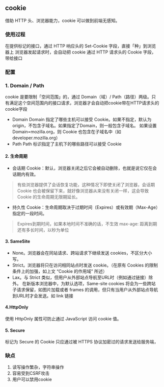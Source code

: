 ## cookie
借助 HTTP 头、浏览器能力，cookie 可以做到前端无感知。

### 使用过程
在提供标记的接口，通过 HTTP 响应头的 Set-Cookie 字段，直接「种」到浏览器上
浏览器发起请求时，会自动把 cookie 通过 HTTP 请求头的 Cookie 字段，带给接口

### 配置
### 1. Domain / Path
cookie 是要限制「空间范围」的，通过 Domain（域）/ Path（路径）两级。只有满足这个空间范围内的接口请求，浏览器才会自动把cookie带在HTTP请求头的cookie字段
- Domain
Domain 指定了哪些主机可以接受 Cookie。如果不指定，默认为 origin，不包含子域名。如果指定了Domain，则一般包含子域名。
如果设置 Domain=mozilla.org，则 Cookie 也包含在子域名中（如developer.mozilla.org）
- Path
Path 标识指定了主机下的哪些路径可以接受 Cookie
#### 2. 生命周期
- 会话期 Cookie：默认，浏览器关闭之后它会被自动删除，也就是说它仅在会话期内有效。
> 有些浏览器提供了会话恢复功能，这种情况下即使关闭了浏览器，会话期Cookie 也会被保留下来，就好像浏览器从来没有关闭一样，这会导致 Cookie 的生命周期无限期延长。
- 持久性 Cookie：生命周期取决于过期时间（Expires）或有效期（Max-Age）指定的一段时间。
> Expires到期时间，如果本地时间不准确的话，不生效
max-age: 距离到期还有多长时间，以秒为单位
#### 3. SameSite
- None。浏览器会在同站请求、跨站请求下继续发送 cookies，不区分大小写。
- Strict。浏览器将只在访问相同站点时发送 cookie。（在原有 Cookies 的限制条件上的加强，如上文 “Cookie 的作用域” 所述）
- Lax。与 Strict 类似，但用户从外部站点导航至URL时（例如通过链接）除外。 在新版本浏览器中，为默认选项，Same-site cookies 将会为一些跨站子请求保留，如图片加载或者 frames 的调用，但只有当用户从外部站点导航到URL时才会发送。如 link 链接
#### 4.HttpOnly
使用 HttpOnly 属性可防止通过 JavaScript 访问 cookie 值。
#### 5. Secure
标记为 Secure 的 Cookie 只应通过被 HTTPS 协议加密过的请求发送给服务端，

### 缺点
1. 读写操作繁杂，字符串操作
2. 容易受到CSRF攻击
3. 用户可以禁用cookie
